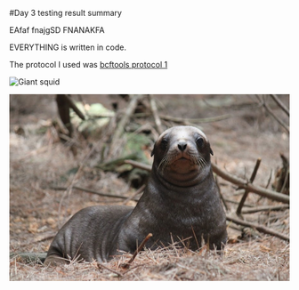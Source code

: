 #Day 3 testing result summary

EAfaf fnajgSD FNANAKFA 

EVERYTHING is written in code.

The protocol I used was [bcftools protocol 1](/methods/bcftools_protocol.md)

![Giant squid](https://media.treehugger.com/assets/images/2011/10/live-giant-squid.jpg)

![](/results/chewy5.jpg)
